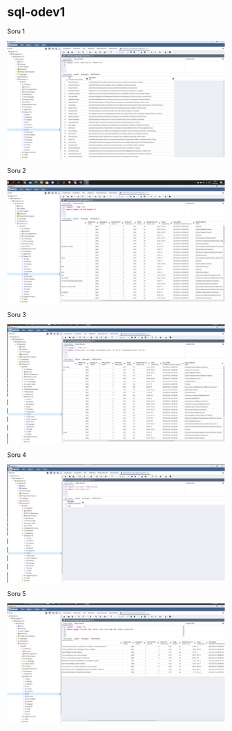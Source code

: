 # sql-odev1

Soru 1

![resim](https://github.com/hasancetin35/sql-odev1/blob/main/img/1.png)

Soru 2

![resim](https://github.com/hasancetin35/sql-odev1/blob/main/img/2.png)


Soru 3

![resim](https://github.com/hasancetin35/sql-odev1/blob/main/img/3.png)


Soru 4

![resim](https://github.com/hasancetin35/sql-odev1/blob/main/img/4.png)


Soru 5

![resim](https://github.com/hasancetin35/sql-odev1/blob/main/img/5.png)






